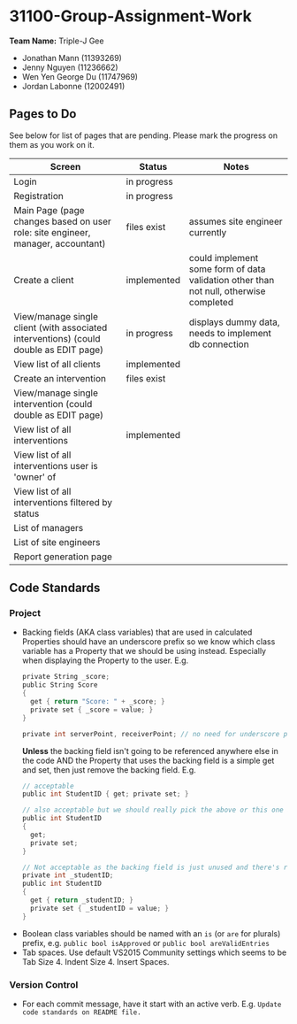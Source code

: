# 31100-Group-Assignment-Work #
**Team Name:** Triple-J Gee
* Jonathan Mann (11393269)
* Jenny Nguyen (11236662)
* Wen Yen George Du (11747969)
* Jordan Labonne (12002491)

## Pages to Do ##
See below for list of pages that are pending.  Please mark the progress on them as you work on it.

|Screen|Status|Notes|
|---|---|---|
|Login|in progress||
|Registration|in progress||
|Main Page (page changes based on user role: site engineer, manager, accountant)|files exist|assumes site engineer currently|
|Create a client|implemented|could implement some form of data validation other than not null, otherwise completed|
|View/manage single client (with associated interventions) (could double as EDIT page)|in progress|displays dummy data, needs to implement db connection|
|View list of all clients|implemented||
|Create an intervention|files exist||
|View/manage single intervention (could double as EDIT page)|||
|View list of all interventions|implemented||
|View list of all interventions user is 'owner' of|||
|View list of all interventions filtered by status|||
|List of managers|||
|List of site engineers|||
|Report generation page|||

## Code Standards ##
### Project ###
- Backing fields (AKA class variables) that are used in calculated Properties should have an underscore prefix so we know which class variable has a Property that we should be using instead. Especially when displaying the Property to the user.
  E.g.
  ```c
  private String _score;
  public String Score
  {
    get { return "Score: " + _score; }
    private set { _score = value; }
  }

  private int serverPoint, receiverPoint; // no need for underscore prefix
  ```
  **Unless** the backing field isn't going to be referenced anywhere else in the code AND the Property that uses the backing field is a simple get and set, then just remove the backing field.
  E.g.
  ```c
  // acceptable
  public int StudentID { get; private set; }
  
  // also acceptable but we should really pick the above or this one and stick with it
  public int StudentID
  {
    get;
    private set;
  }

  // Not acceptable as the backing field is just unused and there's redundant code.
  private int _studentID;
  public int StudentID
  {
    get { return _studentID; }
    private set { _studentID = value; }
  }
  ```
- Boolean class variables should be named with an `is` (or `are` for plurals) prefix,  e.g. `public bool isApproved` or `public bool areValidEntries`
- Tab spaces. Use default VS2015 Community settings which seems to be Tab Size 4. Indent Size 4. Insert Spaces.
### Version Control ###
- For each commit message, have it start with an active verb. E.g. `Update code standards on README file.`
